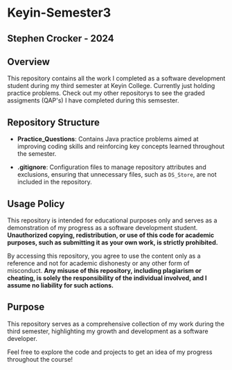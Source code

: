 # Keyin-Semester3
## Stephen Crocker - 2024

## Overview
This repository contains all the work I completed as a software development student during my third semester at Keyin College. Currently just holding practice problems. Check out my other repositorys to see the graded assigments (QAP's) I have completed during this semsester.

## Repository Structure
- **Practice_Questions**: Contains Java practice problems aimed at improving coding skills and reinforcing key concepts learned throughout the semester.

- **.gitignore**: Configuration files to manage repository attributes and exclusions, ensuring that unnecessary files, such as `DS_Store`, are not included in the repository.

## Usage Policy
This repository is intended for educational purposes only and serves as a demonstration of my progress as a software development student. **Unauthorized copying, redistribution, or use of this code for academic purposes, such as submitting it as your own work, is strictly prohibited.**

By accessing this repository, you agree to use the content only as a reference and not for academic dishonesty or any other form of misconduct. **Any misuse of this repository, including plagiarism or cheating, is solely the responsibility of the individual involved, and I assume no liability for such actions.**

## Purpose
This repository serves as a comprehensive collection of my work during the third semester, highlighting my growth and development as a software developer. 

Feel free to explore the code and projects to get an idea of my progress throughout the course!
